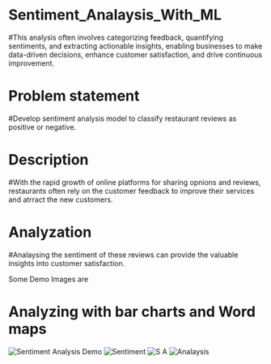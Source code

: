 # Sentiment_Analaysis_With_ML

#This analysis often involves categorizing feedback, quantifying sentiments, and extracting actionable insights, enabling businesses to make data-driven decisions, enhance customer satisfaction, and drive continuous improvement.

# Problem statement

#Develop sentiment analysis model to classify restaurant reviews as positive or negative.

# Description

#With the rapid growth of online platforms for sharing opnions and reviews, restaurants often rely on the customer feedback to improve their services and atrract the new customers.

# Analyzation

#Analaysing the sentiment of these reviews can provide the valuable insights into customer satisfaction.

Some Demo Images are

# Analyzing with bar charts and Word maps
![Sentiment Analysis Demo](https://github.com/psankarmidhil/Sentiment_Analaysis_With_ML/assets/111223199/f47da497-6bb1-4767-995f-7ba802993c20)
![Sentiment](https://github.com/psankarmidhil/Sentiment_Analaysis_With_ML/assets/111223199/1f6ac82d-dc06-45f4-87bc-37f06670d9bf)
![S A](https://github.com/psankarmidhil/Sentiment_Analaysis_With_ML/assets/111223199/c4d23201-0d01-4419-8474-e723b23e89d5)
![Analaysis](https://github.com/psankarmidhil/Sentiment_Analaysis_With_ML/assets/111223199/bfb6213c-8e30-410f-9687-096198768e59)






